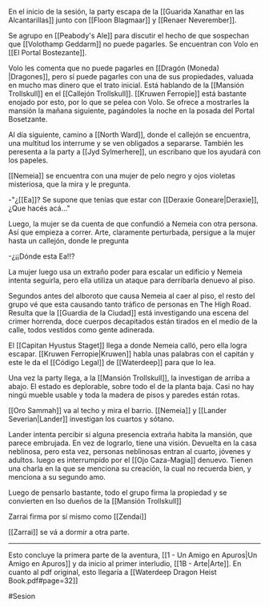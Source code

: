
En el inicio de la sesión, la party escapa de la [[Guarida Xanathar en las Alcantarillas]] junto con [[Floon Blagmaar]] y [[Renaer Neverember]].

Se agrupo en [[Peabody's Ale]] para discutir el hecho de que sospechan que [[Volothamp Geddarm]] no puede pagarles. Se encuentran con Volo en [[El Portal Bostezante]].

Volo les comenta que no puede pagarles en [[Dragón (Moneda) |Dragones]], pero sí puede pagarles con una de sus propiedades, valuada en mucho mas dinero que el trato inicial. Está hablando de la [[Mansión Trollskull]] en el [[Callejón Trollskull]]. [[Kruwen Ferropie]] está bastante enojado por esto, por lo que se pelea con Volo. Se ofrece a mostrarles la mansión la mañana siguiente, pagándoles la noche en la posada del Portal Bosetzante.

Al día siguiente, camino a [[North Ward]], donde el callejón se encuentra, una multitud los interrume y se ven obligados a separarse. También les peresenta a la party a [[Jyd Sylmerhere]], un escribano que los ayudará con los papeles.

[[Nemeia]] se encuentra con una mujer de pelo negro y ojos violetas misteriosa, que la mira y le pregunta.

-"¿[[Ea]]? Se supone que tenías que estar con [[Deraxie Goneare|Deraxie]], ¿Que hacés acá..."

Luego, la mujer se da cuenta de que confundió a Nemeia con otra persona. Así que empieza a correr. Arte, claramente perturbada, persigue a la mujer hasta un callejón, donde le pregunta

-¿¡¡Dónde esta Ea!!?

La mujer luego usa un extraño poder para escalar un edificio y Nemeia intenta seguirla, pero ella utiliza un ataque para derribarla denuevo al piso.

Segundos antes del alboroto que causa Nemeia al caer al piso, el resto del grupo vé que esta causando tanto tráfico de personas en The High Road. Resulta que la [[Guardia de la Ciudad]] está investigando una escena del crimer horrenda, doce cuerpos decapitados están tirados en el medio de la calle, todos vestidos como gente adinerada.

El [[Capitan Hyustus Staget]] llega a donde Nemeia calló, pero ella logra escapar. [[Kruwen Ferropie|Kruwen]] habla unas palabras con el capitán y este le da el [[Código Legal]] de [[Waterdeep]] para que lo lea. 

Una vez la party llega, a la [[Mansión Trollskull]], la investigan de arriba a abajo. El estado es deplorable, sobre todo el de la planta baja. Casi no hay ningú mueble usable y toda la madera de pisos y paredes están rotas.

[[Oro Sammah]] va al techo y mira el barrio. [[Nemeia]] y [[Lander Severian|Lander]] investigan los cuartos y sótano.

Lander intenta percibir si alguna presencia extraña habita la mansión, que parece embrujada. En vez de lograrlo, tiene una visión. Devuelta en la casa neblinosa, pero esta vez, personas neblinosas entran al cuarto, jóvenes y adultos. luego es interrumpido por el [[Ojo Caza-Magia]] denuevo. Tienen una charla en la que se menciona su creación, la cual no recuerda bien, y menciona a su segundo amo.

Luego de pensarlo bastante, todo el grupo firma la propiedad y se convierten en lso dueños de la [[Mansión Trollskull]]

Zarrai firma por sí mismo como [[Zendai]]

[[Zarrai]] se vá a dormir a otra parte.

---

Esto concluye la primera parte de la aventura, [[1 - Un Amigo en Apuros|Un Amigo en Apuros]] y da inicio al primer interludio, [[1B - Arte|Arte]]. En cuanto al pdf original, esto llegaría a [[Waterdeep Dragon Heist Book.pdf#page=32]]

#Sesion 